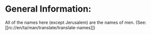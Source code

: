 # General Information:

All of the names here (except Jerusalem) are the names of men. (See: [[rc://en/ta/man/translate/translate-names]])
